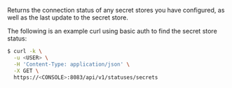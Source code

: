 Returns the connection status of any secret stores you have configured, as well as the last update to the secret store.

The following is an example curl using basic auth to find the secret store status:

```bash
$ curl -k \
  -u <USER> \
  -H 'Content-Type: application/json' \
  -X GET \
  https://<CONSOLE>:8083/api/v1/statuses/secrets
```
